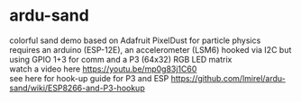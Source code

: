 # ardu-sand

colorful sand demo based on Adafruit PixelDust for particle physics
<br>
requires an arduino (ESP-12E), an accelerometer (LSM6) hooked via I2C but using GPIO 1+3 for comm and a P3 (64x32) RGB LED matrix
<br>
watch a video here https://youtu.be/mp0g83j1C60
<br>
see here for hook-up guide for P3 and ESP https://github.com/lmirel/ardu-sand/wiki/ESP8266-and-P3-hookup
